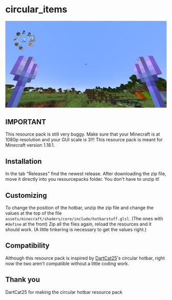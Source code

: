 # circular_items

![Screenshot](/screenshot.png)

## IMPORTANT
This resource pack is still very buggy.
Make sure that your Minecraft is at 1080p resolution and your GUI scale is 3!!!
This resource pack is meant for Minecraft version 1.18.1.

## Installation
In the tab "Releases" find the newest release. After downloading the zip file, move it directly into you resourcepacks folder.
You don't have to unzip it!

## Customizing
To change the position of the hotbar, unzip the zip file and change the values at the top of the file ```assets/minecraft/shaders/core/include/hotbarstuff.glsl```.
(The ones with ```#define``` at the front)
Zip all the files again, reload the resources and it should work. (A little tinkering is necessary to get the values right.)

## Compatibility
Although this resource pack is inspired by [DartCat25](https://github.com/DartCat25/resourcepacks)'s circular hotbar, right now the two aren't compatible without a little coding work.

## Thank you
DartCat25 for making the circular hotbar resource pack
